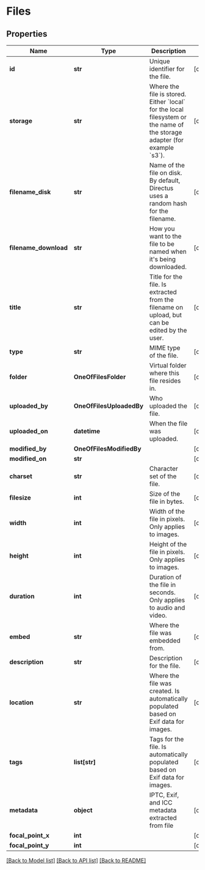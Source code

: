 # Files

## Properties
Name | Type | Description | Notes
------------ | ------------- | ------------- | -------------
**id** | **str** | Unique identifier for the file. | [optional] 
**storage** | **str** | Where the file is stored. Either &#x60;local&#x60; for the local filesystem or the name of the storage adapter (for example &#x60;s3&#x60;). | [optional] 
**filename_disk** | **str** | Name of the file on disk. By default, Directus uses a random hash for the filename. | [optional] 
**filename_download** | **str** | How you want to the file to be named when it&#x27;s being downloaded. | [optional] 
**title** | **str** | Title for the file. Is extracted from the filename on upload, but can be edited by the user. | [optional] 
**type** | **str** | MIME type of the file. | [optional] 
**folder** | **OneOfFilesFolder** | Virtual folder where this file resides in. | [optional] 
**uploaded_by** | **OneOfFilesUploadedBy** | Who uploaded the file. | [optional] 
**uploaded_on** | **datetime** | When the file was uploaded. | [optional] 
**modified_by** | **OneOfFilesModifiedBy** |  | [optional] 
**modified_on** | **str** |  | [optional] 
**charset** | **str** | Character set of the file. | [optional] 
**filesize** | **int** | Size of the file in bytes. | [optional] 
**width** | **int** | Width of the file in pixels. Only applies to images. | [optional] 
**height** | **int** | Height of the file in pixels. Only applies to images. | [optional] 
**duration** | **int** | Duration of the file in seconds. Only applies to audio and video. | [optional] 
**embed** | **str** | Where the file was embedded from. | [optional] 
**description** | **str** | Description for the file. | [optional] 
**location** | **str** | Where the file was created. Is automatically populated based on Exif data for images. | [optional] 
**tags** | **list[str]** | Tags for the file. Is automatically populated based on Exif data for images. | [optional] 
**metadata** | **object** | IPTC, Exif, and ICC metadata extracted from file | [optional] 
**focal_point_x** | **int** |  | [optional] 
**focal_point_y** | **int** |  | [optional] 

[[Back to Model list]](../README.md#documentation-for-models) [[Back to API list]](../README.md#documentation-for-api-endpoints) [[Back to README]](../README.md)

